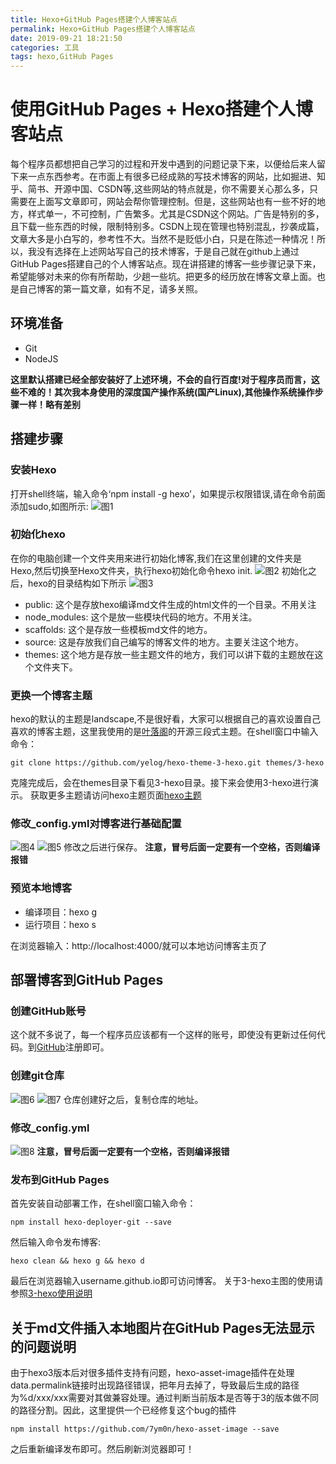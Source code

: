 ```yaml
---
title: Hexo+GitHub Pages搭建个人博客站点
permalink: Hexo+GitHub Pages搭建个人博客站点
date: 2019-09-21 18:21:50
categories: 工具
tags: hexo,GitHub Pages
---
```

# 使用GitHub Pages + Hexo搭建个人博客站点
每个程序员都想把自己学习的过程和开发中遇到的问题记录下来，以便给后来人留下来一点东西参考。在市面上有很多已经成熟的写技术博客的网站，比如掘进、知乎、简书、开源中国、CSDN等,这些网站的特点就是，你不需要关心那么多，只需要在上面写文章即可，网站会帮你管理控制。但是，这些网站也有一些不好的地方，样式单一，不可控制，广告繁多。尤其是CSDN这个网站。广告是特别的多，且下载一些东西的时候，限制特别多。CSDN上现在管理也特别混乱，抄袭成篇，文章大多是小白写的，参考性不大。当然不是贬低小白，只是在陈述一种情况！所以，我没有选择在上述网站写自己的技术博客，于是自己就在github上通过GitHub Pages搭建自己的个人博客站点。现在讲搭建的博客一些步骤记录下来，希望能够对未来的你有所帮助，少趟一些坑。把更多的经历放在博客文章上面。也是自己博客的第一篇文章，如有不足，请多关照。
## 环境准备
  * Git
  * NodeJS

**这里默认搭建已经全部安装好了上述环境，不会的自行百度!对于程序员而言，这些不难的！其次我本身使用的深度国产操作系统(国产Linux),其他操作系统操作步骤一样！略有差别**

## 搭建步骤
### 安装Hexo
打开shell终端，输入命令‘npm install -g hexo’，如果提示权限错误,请在命令前面添加sudo,如图所示:
![图1](Hexo-GitHub-Pages搭建个人博客站点/one.png)
### 初始化hexo
在你的电脑创建一个文件夹用来进行初始化博客,我们在这里创建的文件夹是Hexo,然后切换至Hexo文件夹，执行hexo初始化命令hexo init.
![图2](Hexo-GitHub-Pages搭建个人博客站点/two.png)
初始化之后，hexo的目录结构如下所示
![图3](Hexo-GitHub-Pages搭建个人博客站点/three.png)
  * public: 这个是存放hexo编译md文件生成的html文件的一个目录。不用关注
  * node_modules: 这个是放一些模块代码的地方。不用关注。
  * scaffolds: 这个是存放一些模板md文件的地方。
  * source: 这是存放我们自己编写的博客文件的地方。主要关注这个地方。
  * themes: 这个地方是存放一些主题文件的地方，我们可以讲下载的主题放在这个文件夹下。

### 更换一个博客主题
hexo的默认的主题是landscape,不是很好看，大家可以根据自己的喜欢设置自己喜欢的博客主题，这里我使用的是[叶落阁](https://yelog.org/)的开源三段式主题。在shell窗口中输入命令：
```
git clone https://github.com/yelog/hexo-theme-3-hexo.git themes/3-hexo
```
克隆完成后，会在themes目录下看见3-hexo目录。接下来会使用3-hexo进行演示。
获取更多主题请访问hexo主题页面[hexo主题](https://hexo.io/themes/)
### 修改_config.yml对博客进行基础配置
![图4](Hexo-GitHub-Pages搭建个人博客站点/four.png)
![图5](Hexo-GitHub-Pages搭建个人博客站点/five.png)
修改之后进行保存。
**注意，冒号后面一定要有一个空格，否则编译报错**
### 预览本地博客
* 编译项目：hexo g
* 运行项目：hexo s

在浏览器输入：http://localhost:4000/就可以本地访问博客主页了
## 部署博客到GitHub Pages
### 创建GitHub账号
这个就不多说了，每一个程序员应该都有一个这样的账号，即使没有更新过任何代码。到[GitHub](https://github.com/)注册即可。
### 创建git仓库
![图6](Hexo-GitHub-Pages搭建个人博客站点/six.png)
![图7](Hexo-GitHub-Pages搭建个人博客站点/seven.png)
仓库创建好之后，复制仓库的地址。
### 修改_config.yml
![图8](Hexo-GitHub-Pages搭建个人博客站点/eight.png)
**注意，冒号后面一定要有一个空格，否则编译报错**
### 发布到GitHub Pages
首先安装自动部署工作，在shell窗口输入命令：
```
npm install hexo-deployer-git --save
```
然后输入命令发布博客:
```
hexo clean && hexo g && hexo d
```
最后在浏览器输入username.github.io即可访问博客。
关于3-hexo主图的使用请参照[3-hexo使用说明](https://yelog.org/2017/03/23/3-hexo-instruction/)
 ## 关于md文件插入本地图片在GitHub Pages无法显示的问题说明
 由于hexo3版本后对很多插件支持有问题，hexo-asset-image插件在处理data.permalink链接时出现路径错误，把年月去掉了，导致最后生成的路径为%d/xxx/xxx需要对其做兼容处理。通过判断当前版本是否等于3的版本做不同的路径分割。因此，这里提供一个已经修复这个bug的插件
 ```
npm install https://github.com/7ym0n/hexo-asset-image --save
 ```
之后重新编译发布即可。然后刷新浏览器即可！
